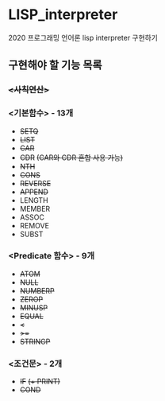 # LISP_interpreter
2020 프로그래밍 언어론 lisp interpreter 구현하기

## 구현해야 할 기능 목록
### ~~<사칙연산>~~
### <기본함수> - 13개
- ~~SETQ~~  
- ~~LIST~~  
- ~~CAR~~
- ~~CDR~~
~~(CAR와 CDR 혼합 사용 가능)~~
- ~~NTH~~
- ~~CONS~~
- ~~REVERSE~~
- ~~APPEND~~
- LENGTH
- MEMBER
- ASSOC
- REMOVE
- SUBST
### <Predicate 함수> - 9개
- ~~ATOM~~
- ~~NULL~~
- ~~NUMBERP~~
- ~~ZEROP~~
- ~~MINUSP~~
- ~~EQUAL~~
- ~~<~~
- ~~\>=~~
- ~~STRINGP~~
### <조건문> - 2개
- ~~IF~~
~~(+ PRINT)~~
- ~~COND~~
